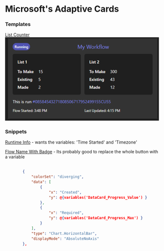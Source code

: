 
# Microsoft's Adaptive Cards



### Templates

[List Counter](./templates/ListCounter.json) 
![](./templates/ListCounter.png)

### Snippets


[Runtime Info](./snippets/RuntimeInfo.json) - wants the variables: 'Time Started' and 'Timezone'

[Flow Name With Badge](./snippets/TitleWithBadge.json) - Its probably good to replace the whole button with a variable

```json

        {
            "colorSet": "diverging",
            "data": [
                {
                    "x": "Created",
                    "y": @{variables('DataCard_Progress_Value') }
                },
                {
                    "x": "Required",
                    "y": @{variables('DataCard_Progress_Max') }
                }
            ],
            "type": "Chart.HorizontalBar",
            "displayMode": "AbsoluteNoAxis"
        },
```
